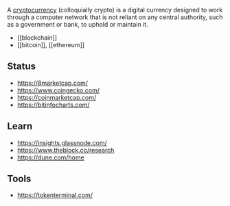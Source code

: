 A [cryptocurrency](https://en.wikipedia.org/wiki/Cryptocurrency) (colloquially crypto) is a digital currency designed to work through a computer network that is not reliant on any central authority, such as a government or bank, to uphold or maintain it.

- [[blockchain]]
- [[bitcoin]], [[ethereum]]


## Status
- https://8marketcap.com/
- https://www.coingecko.com/
- https://coinmarketcap.com/
- https://bitinfocharts.com/



## Learn
- https://insights.glassnode.com/
- https://www.theblock.co/research
- https://dune.com/home



## Tools
- https://tokenterminal.com/
